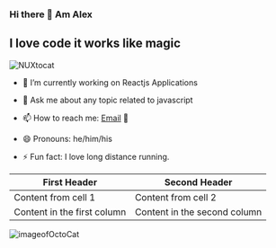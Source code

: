 ### Hi there 👋 Am Alex

## I love code it works like magic
![NUXtocat](https://octodex.github.com/images/NUX_Octodex.gif)

- 🔭 I’m currently working on Reactjs Applications

- 💬 Ask me about any topic related to javascript 
- 📫 How to reach me: [Email](mailto:alexmuriukimaina254@gmail.com) 📧
- 😄 Pronouns: he/him/his
- ⚡ Fun fact: I love long distance running.

First Header | Second Header
------------ | -------------
Content from cell 1 | Content from cell 2
Content in the first column | Content in the second column


![imageofOctoCat](https://octodex.github.com/images/mona-the-rivetertocat.png)
